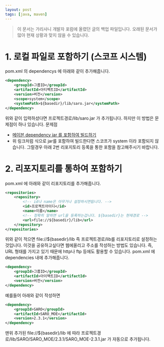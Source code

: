 ```yaml
---
layout: post
tags: [java, maven]
---
```


> 이 문서는 가리사니 개발자 포럼에 올렸던 글의 백업 파일입니다.
오래된 문서가 많아 현재 상황과 맞지 않을 수 있습니다.


# 1. 로컬 파일로 포함하기 (스코프 시스템)
pom.xml 의 dependencys 에 아래와 같이 추가해줍니다.
``` xml
<dependency>
    <groupId>그룹ID</groupId>
    <artifactId>아티펙트ID</artifactId>
    <version>버전</version>
    <scope>system</scope>
    <systemPath>${basedir}/lib/saro.jar</systemPath>
</dependency>
```
위와 같이 입력하셨다면 프로젝트경로/lib/saro.jar 가 추가됩니다.
하지만 이 방법은 문제점이 하나 있습니다.
문제점
- [메이븐 dependency jar 를 포함하여 빌드하기](/lab?topicId=249)
- 위 링크처럼 식으로 jar를 포함하여 빌드한다면 스코프가 system 이라 포함되지 않습니다.
그럴경우 아래 2번 리포지토리 등록을 통한 포함을 참고해주시기 바랍니다.


# 2. 리포지토리를 통하여 포함하기
pom.xml 에 아래와 같이 리포지토리를 추가해줍니다.
``` xml
<repositories>
	<repository>
		<!-- id나 name은 아무거나 설정하시면됩니다. -->
		<id>프로젝트아이디</id>
		<name>이름</name>
		<!-- 정확히 말하면 url을 등록하는겁니다. ${basedir}는 현재경로 -->
		<url>file://${basedir}/lib</url>
	</repository>
</repositories>
```
위와 같이 적으면 file://${basedir}/lib 즉 프로젝트경로/lib를 리포지토리로 설정하는 것입니다.
이것을 공유하고싶다면 웹에올리고 주소를 작성하는 방법도 있습니다.
즉, URL 형태를 가지고 있기 때문에 http나 ftp 등에도 활용할 수 있습니다.
pom.xml 에 dependencies 내에 추가해줍니다.
``` xml
<dependency>
	<groupId>그룹ID</groupId>
	<artifactId>아이팩트ID</artifactId>
	<version>버전</version>
</dependency>
```
예를들어 아래와 같이 작성하면
``` xml
<dependency>
	<groupId>SARO</groupId>
	<artifactId>SARO_MOE</artifactId>
	<version>2.3.1</version>
</dependency>
```
맨위 추가된 file://${basedir}/lib 에 따라 프로젝트경로/lib/SARO/SARO_MOE/2.3.1/SARO_MOE-2.3.1.jar 가 자동으로 추가됩니다.